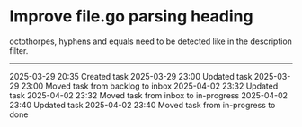Improve file.go parsing heading
===

octothorpes, hyphens and equals need to be detected like in the description filter.

---

2025-03-29 20:35	Created task
2025-03-29 23:00	Updated task
2025-03-29 23:00	Moved task from backlog to inbox
2025-04-02 23:32	Updated task
2025-04-02 23:32	Moved task from inbox to in-progress
2025-04-02 23:40	Updated task
2025-04-02 23:40	Moved task from in-progress to done